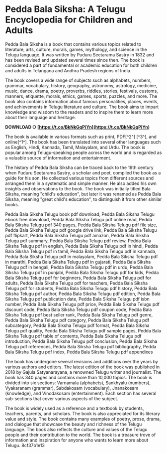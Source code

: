 # Pedda Bala Siksha: A Telugu Encyclopedia for Children and Adults
 
Pedda Bala Siksha is a book that contains various topics related to literature, arts, culture, morals, games, mythology, and science in the Telugu language. It was written by Puduru Seetarama Sastry in 1832 and has been revised and updated several times since then. The book is considered a part of fundamental or academic education for both children and adults in Telangana and Andhra Pradesh regions of India.
 
The book covers a wide range of subjects such as alphabets, numbers, grammar, vocabulary, history, geography, astronomy, astrology, medicine, music, dance, drama, poetry, proverbs, riddles, stories, festivals, customs, manners, etiquette, morals, ethics, games, sports, puzzles, and more. The book also contains information about famous personalities, places, events, and achievements in Telugu literature and culture. The book aims to impart knowledge and wisdom to the readers and to inspire them to learn more about their language and heritage.
 
**DOWNLOAD ○ [https://t.co/BkNkGqPiYn](https://t.co/BkNkGqPiYn)**


 
The book is available in various formats such as print, PDF[^2^] [^3^], and online[^1^]. The book has been translated into several other languages such as English, Hindi, Kannada, Tamil, Malayalam, and Urdu. The book is popular among Telugu-speaking people across the world and is regarded as a valuable source of information and entertainment.

The history of Pedda Bala Siksha can be traced back to the 19th century when Puduru Seetarama Sastry, a scholar and poet, compiled the book as a guide for his son. He collected various topics from different sources and arranged them in a systematic and simple manner. He also added his own insights and observations to the book. The book was initially titled Bala Siksha, meaning "child's education", but later it was renamed as Pedda Bala Siksha, meaning "great child's education", to distinguish it from other similar books.
 
Pedda Bala Siksha Telugu book pdf download,  Pedda Bala Siksha Telugu ebook free download,  Pedda Bala Siksha Telugu pdf online read,  Pedda Bala Siksha Telugu pdf 340 pages,  Pedda Bala Siksha Telugu pdf file size,  Pedda Bala Siksha Telugu pdf google drive link,  Pedda Bala Siksha Telugu pdf flipkart,  Pedda Bala Siksha Telugu pdf amazon,  Pedda Bala Siksha Telugu pdf summary,  Pedda Bala Siksha Telugu pdf review,  Pedda Bala Siksha Telugu pdf in english,  Pedda Bala Siksha Telugu pdf in hindi,  Pedda Bala Siksha Telugu pdf in tamil,  Pedda Bala Siksha Telugu pdf in kannada,  Pedda Bala Siksha Telugu pdf in malayalam,  Pedda Bala Siksha Telugu pdf in marathi,  Pedda Bala Siksha Telugu pdf in gujarati,  Pedda Bala Siksha Telugu pdf in bengali,  Pedda Bala Siksha Telugu pdf in urdu,  Pedda Bala Siksha Telugu pdf in punjabi,  Pedda Bala Siksha Telugu pdf for kids,  Pedda Bala Siksha Telugu pdf for beginners,  Pedda Bala Siksha Telugu pdf for adults,  Pedda Bala Siksha Telugu pdf for teachers,  Pedda Bala Siksha Telugu pdf for students,  Pedda Bala Siksha Telugu pdf history,  Pedda Bala Siksha Telugu pdf author,  Pedda Bala Siksha Telugu pdf edition,  Pedda Bala Siksha Telugu pdf publication date,  Pedda Bala Siksha Telugu pdf isbn number,  Pedda Bala Siksha Telugu pdf price,  Pedda Bala Siksha Telugu pdf discount code,  Pedda Bala Siksha Telugu pdf coupon code,  Pedda Bala Siksha Telugu pdf best seller rank,  Pedda Bala Siksha Telugu pdf genre,  Pedda Bala Siksha Telugu pdf category,  Pedda Bala Siksha Telugu pdf subcategory,  Pedda Bala Siksha Telugu pdf format,  Pedda Bala Siksha Telugu pdf quality,  Pedda Bala Siksha Telugu pdf sample pages,  Pedda Bala Siksha Telugu pdf table of contents,  Pedda Bala Siksha Telugu pdf introduction,  Pedda Bala Siksha Telugu pdf conclusion,  Pedda Bala Siksha Telugu pdf references,  Pedda Bala Siksha Telugu pdf bibliography,  Pedda Bala Siksha Telugu pdf index,  Pedda Bala Siksha Telugu pdf appendixes
 
The book has undergone several revisions and additions over the years by various authors and editors. The latest edition of the book was published in 2018 by Gajula Satyanarayana, a renowned Telugu writer and journalist. The book has 340 pages and contains more than 10,000 topics. The book is divided into six sections: Varnamala (alphabets), Sankhyalu (numbers), Vyakaranam (grammar), Sabdakosam (vocabulary), Jnanakosam (knowledge), and Vinodakosam (entertainment). Each section has several sub-sections that cover various aspects of the subject.
 
The book is widely used as a reference and a textbook by students, teachers, parents, and scholars. The book is also appreciated for its literary value and style. The book contains many examples of poetry, prose, drama, and dialogue that showcase the beauty and richness of the Telugu language. The book also reflects the culture and values of the Telugu people and their contribution to the world. The book is a treasure trove of information and inspiration for anyone who wants to learn more about Telugu.
 8cf37b1e13
 
